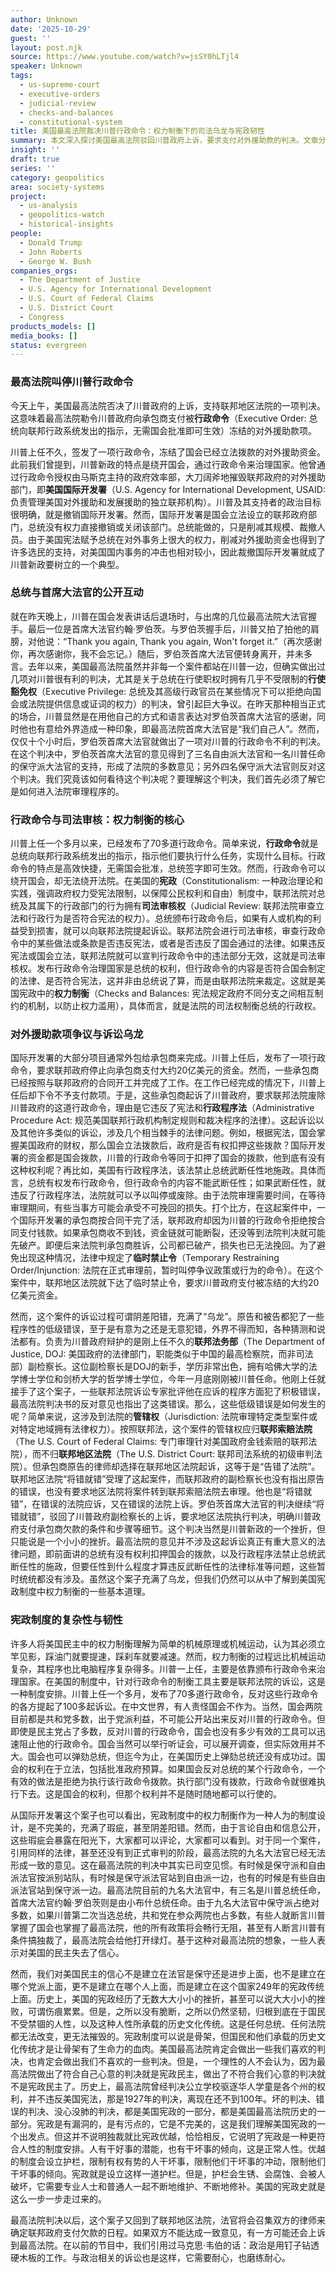 ```yaml
---
author: Unknown
date: '2025-10-29'
guest: ''
layout: post.njk
source: https://www.youtube.com/watch?v=jsSY0hLTjl4
speaker: Unknown
tags:
  - us-supreme-court
  - executive-orders
  - judicial-review
  - checks-and-balances
  - constitutional-system
title: 美国最高法院裁决川普行政命令：权力制衡下的司法乌龙与宪政韧性
summary: 本文深入探讨美国最高法院驳回川普政府上诉，要求支付对外援助款的判决。文章分析了川普通过行政命令施政的特点，以及联邦法院如何通过司法审核权制衡总统权力。同时，揭示了该案件中出现的程序性“乌龙”，并以此为例阐释了美国宪政制度中权力制衡的复杂性、不完美性及其韧性，强调了国民与历史文化传统在维护民主中的核心作用。
insight: ''
draft: true
series: ''
category: geopolitics
area: society-systems
project:
  - us-analysis
  - geopolitics-watch
  - historical-insights
people:
  - Donald Trump
  - John Roberts
  - George W. Bush
companies_orgs:
  - The Department of Justice
  - U.S. Agency for International Development
  - U.S. Court of Federal Claims
  - U.S. District Court
  - Congress
products_models: []
media_books: []
status: evergreen
---
```

### 最高法院叫停川普行政命令

今天上午，美国最高法院否决了川普政府的上诉，支持联邦地区法院的一项判决。这意味着最高法院勒令川普政府向承包商支付被**行政命令**（Executive Order: 总统向联邦行政系统发出的指示，无需国会批准即可生效）冻结的对外援助款项。

川普上任不久，签发了一项行政命令，冻结了国会已经立法拨款的对外援助资金。此前我们曾提到，川普新政的特点是绕开国会，通过行政命令来治理国家。他曾通过行政命令授权由马斯克主持的政府效率部，大刀阔斧地摧毁联邦政府的对外援助部门，即**美国国际开发署**（U.S. Agency for International Development, USAID: 负责管理美国对外援助和发展援助的独立联邦机构）。川普及其支持者的政治目标很明确，就是撤销国际开发署。然而，国际开发署是国会立法设立的联邦政府部门，总统没有权力直接撤销或关闭该部门。总统能做的，只是削减其规模、裁撤人员。由于美国宪法赋予总统在对外事务上很大的权力，削减对外援助资金也得到了许多选民的支持，对美国国内事务的冲击也相对较小，因此裁撤国际开发署就成了川普新政要树立的一个典型。

### 总统与首席大法官的公开互动

就在昨天晚上，川普在国会发表讲话后退场时，与出席的几位最高法院大法官握手。最后一位是首席大法官约翰·罗伯茨。与罗伯茨握手后，川普又拍了拍他的肩膀，对他说：“Thank you again, Thank you again, Won't forget it.”（再次感谢你，再次感谢你，我不会忘记。）随后，罗伯茨首席大法官便转身离开，并未多言。去年以来，美国最高法院虽然并非每一个案件都站在川普一边，但确实做出过几项对川普很有利的判决，尤其是关于总统在行使职权时拥有几乎不受限制的**行使豁免权**（Executive Privilege: 总统及其高级行政官员在某些情况下可以拒绝向国会或法院提供信息或证词的权力）的判决，曾引起巨大争议。在昨天那种相当正式的场合，川普显然是在用他自己的方式和语言表达对罗伯茨首席大法官的感谢，同时他也有意给外界造成一种印象，即最高法院首席大法官是“我们自己人”。然而，仅仅十个小时后，罗伯茨首席大法官就做出了一项对川普的行政命令不利的判决。在这个判决中，罗伯茨首席大法官的意见得到了三名自由派大法官和一名川普任命的保守派大法官的支持，形成了法院的多数意见；另外四名保守派大法官则反对这个判决。我们究竟该如何看待这个判决呢？要理解这个判决，我们首先必须了解它是如何进入法院审理程序的。

### 行政命令与司法审核：权力制衡的核心

川普上任一个多月以来，已经发布了70多道行政命令。简单来说，**行政命令**就是总统向联邦行政系统发出的指示，指示他们要执行什么任务，实现什么目标。行政命令的特点是高效快捷，无需国会批准，总统签字即可生效。然而，行政命令可以绕开国会，却无法绕开法院。在美国的**宪政**（Constitutionalism: 一种政治理论和实践，强调政府权力受宪法限制，以保障公民权利和自由）制度中，联邦法院对总统及其属下的行政部门的行为拥有**司法审核权**（Judicial Review: 联邦法院审查立法和行政行为是否符合宪法的权力）。总统颁布行政命令后，如果有人或机构的利益受到损害，就可以向联邦法院提起诉讼。联邦法院会进行司法审核，审查行政命令中的某些做法或条款是否违反宪法，或者是否违反了国会通过的法律。如果违反宪法或国会立法，联邦法院就可以宣判行政命令中的违法部分无效，这就是司法审核权。发布行政命令治理国家是总统的权利，但行政命令的内容是否符合国会制定的法律、是否符合宪法，这并非由总统说了算，而是由联邦法院来裁定。这就是美国宪政中的**权力制衡**（Checks and Balances: 宪法规定政府不同分支之间相互制约的机制，以防止权力滥用），具体而言，就是法院的司法权制衡总统的行政权。

### 对外援助款项争议与诉讼乌龙

国际开发署的大部分项目通常外包给承包商来完成。川普上任后，发布了一项行政命令，要求联邦政府停止向承包商支付大约20亿美元的资金。然而，一些承包商已经按照与联邦政府的合同开工并完成了工作。在工作已经完成的情况下，川普上任后却下令不予支付款项。于是，这些承包商起诉了川普政府，要求联邦法院废除川普政府的这道行政命令，理由是它违反了宪法和**行政程序法**（Administrative Procedure Act: 规范美国联邦行政机构制定规则和裁决程序的法律）。这起诉讼以及其他许多类似的诉讼，涉及几个相当棘手的法律问题。例如，根据宪法，国会掌握美国政府的财权，那么国会立法拨款后，政府是否有权扣押这些拨款？国际开发署的资金都是国会拨款，川普的行政命令等同于扣押了国会的拨款，他到底有没有这种权利呢？再比如，美国有行政程序法，该法禁止总统武断任性地施政。具体而言，总统有权发布行政命令，但行政命令的内容不能武断任性；如果武断任性，就违反了行政程序法，法院就可以予以叫停或废除。由于法院审理需要时间，在等待审理期间，有些当事方可能会承受不可挽回的损失。打个比方，在这起案件中，一个国际开发署的承包商按合同干完了活，联邦政府却因为川普的行政命令拒绝按合同支付钱款。如果承包商收不到钱，资金链就可能断裂，还没等到法院判决就可能先破产。即便后来法院判承包商胜诉，公司都已破产，损失也已无法挽回。为了避免出现这种情况，法律中规定了**临时禁止令**（Temporary Restraining Order/Injunction: 法院在正式审理前，暂时叫停争议政策或行为的命令）。在这个案件中，联邦地区法院就下达了临时禁止令，要求川普政府支付被冻结的大约20亿美元资金。

然而，这个案件的诉讼过程可谓阴差阳错，充满了“乌龙”。原告和被告都犯了一些程序性的低级错误，至于是有意为之还是无意犯错，外界不得而知，各种猜测和说法都有。负责为川普政府辩护的是刚上任不久的**联邦法务部**（The Department of Justice, DOJ: 美国政府的法律部门，职能类似于中国的最高检察院，而非司法部）副检察长。这位副检察长是DOJ的新手，学历非常出色，拥有哈佛大学的法学博士学位和剑桥大学的哲学博士学位，今年一月底刚刚被川普任命。他刚上任就接手了这个案子，一些联邦法院诉讼专家批评他在应诉的程序方面犯了积极错误，最高法院判决书的反对意见也指出了这类错误。那么，这些低级错误是如何发生的呢？简单来说，这涉及到法院的**管辖权**（Jurisdiction: 法院审理特定类型案件或对特定地域拥有法律权力）。按照联邦法，这个案件的管辖权应归**联邦索赔法院**（The U.S. Court of Federal Claims: 专门审理针对美国政府金钱索赔的联邦法院），而不归**联邦地区法院**（The U.S. District Court: 联邦司法系统的初级审判法院）。但承包商原告的律师却选择在联邦地区法院起诉，这等于是“告错了法院”。联邦地区法院“将错就错”受理了这起案件，而联邦政府的副检察长也没有指出原告的错误，也没有要求地区法院将案件转到联邦索赔法院去审理。他也是“将错就错”，在错误的法院应诉，又在错误的法院上诉。罗伯茨首席大法官的判决继续“将错就错”，驳回了川普政府副检察长的上诉，要求地区法院执行判决，明确川普政府支付承包商欠款的条件和步骤等细节。这个判决当然是川普新政的一个挫折，但只能说是一个小小的挫折。最高法院的意见并不涉及这起诉讼真正有重大意义的法律问题，即前面讲的总统有没有权利扣押国会的拨款，以及行政程序法禁止总统武断任性的施政，但要任性到什么程度才算违反武断任性的法律标准等问题，这些暂时统统都没有涉及。虽然这个案子充满了乌龙，但我们仍然可以从中了解到美国宪政制度中权力制衡的一些基本道理。

### 宪政制度的复杂性与韧性

许多人将美国民主中的权力制衡理解为简单的机械原理或机械运动，认为其必须立竿见影，踩油门就要提速，踩刹车就要减速。然而，权力制衡的过程远比机械运动复杂，其程序也比电脑程序复杂得多。川普一上任，主要是依靠颁布行政命令来治理国家。在美国的制度中，针对行政命令的制衡工具主要是联邦法院的诉讼，这是一种制度安排。川普上任一个多月，发布了70多道行政命令，反对这些行政命令的各方提起了100多起诉讼。在中文世界，有人责怪国会不作为。当然，国会两院目前都是共和党多数，出于党派利益，不可能公开站出来反对川普的行政命令。但即使是民主党占了多数，反对川普的行政命令，国会也没有多少有效的工具可以迅速阻止他的行政命令。国会当然可以举行听证会，可以展开调查，但实际效用并不大。国会也可以弹劾总统，但迄今为止，在美国历史上弹劾总统还没有成功过。国会的权利在于立法，包括批准政府预算。如果国会反对总统的某个行政命令，一个有效的做法是拒绝为执行该行政命令拨款。执行部门没有拨款，行政命令就很难执行下去。这是国会的权利，但那个权利并不是随时随地都可以行使的。

从国际开发署这个案子也可以看出，宪政制度中的权力制衡作为一种人为的制度设计，是不完美的，充满了瑕疵，甚至阴差阳错。然而，由于言论自由和信息公开，这些瑕疵会暴露在阳光下，大家都可以评论，大家都可以看到。对于同一个案件，引用同样的法律，甚至还没有到正式审判的阶段，最高法院的九名大法官已经无法形成一致的意见。这在最高法院的判决中其实已司空见惯。有时候是保守派和自由派法官按派别站队，有时候是保守派法官站到自由派一边，也有的时候是有些自由派法官站到保守派一边。最高法院目前的九名大法官中，有三名是川普总统任命，首席大法官约翰·罗伯茨则是由小布什总统任命。由于九名大法官中保守派占绝对多数，如果川普第二次当选总统，共和党在参众两院也占多数，有些人就断言川普掌握了国会也掌握了最高法院，他的所有政策将会畅行无阻，甚至有人断言川普有条件搞独裁了，最高法院会给他打开绿灯。基于这种对最高法院的想象，一些人表示对美国的民主失去了信心。

然而，我们对美国民主的信心不是建立在法官是保守还是进步上面，也不是建立在哪个党派上面，更不是建立在哪个人上面，而是建立在这个国家249年的宪政传统上面。历史上，美国的宪政经历了无数大大小小的挫折，甚至可以说大大小小的挫败，可谓伤痕累累。但是，之所以没有脆断，之所以仍然坚韧，归根到底在于国民不受禁锢的人性，以及这种人性所承载的历史文化传统。这是任何总统、任何法院都无法改变，更无法摧毁的。宪政制度可以说是骨架，但国民和他们承载的历史文化传统才是让骨架有了生命力的血肉。美国最高法院肯定会做出一些我们喜欢的判决，也肯定会做出我们不喜欢的一些判决。但是，一个理性的人不会认为，因为最高法院做出了符合自己心意的判决就是宪政民主，做出了不符合我们心意的判决就不是宪政民主了。历史上，最高法院曾经判决公立学校驱逐华人学童是各个州的权利，并不违反美国宪法，那是1927年的判决，离现在还不到100年。坏的判决、错误的判决、没心没肺的判决，都是美国宪政的一部分，都是美国最高法院历史的一部分。宪政是有漏洞的，是有污点的，它是不完美的，这是我们理解美国宪政的一个出发点。但这并不说明独裁就比宪政优越，恰恰相反，它说明了宪政是一种更符合人性的制度安排。人有干好事的潜能，也有干坏事的倾向，这是正常人性。优越的制度会设立护栏，限制有权有势的人干坏事，限制他们干坏事的冲动，限制他们干坏事的倾向。宪政就是设立这样一道护栏。但是，护栏会生锈、会腐蚀、会被人破坏，它需要专业人士和普通人一起不断地维护、不断地修补。美国的宪政史就是这么一步一步走过来的。

最高法院判决以后，这个案子又回到了联邦地区法院，法官将会召集双方的律师来确定联邦政府支付欠款的日程。如果双方不能达成一致意见，有一方可能还会上诉到最高法院。在以前的节目中，我们引用过马克思·韦伯的话：政治是用钉子钻透硬木板的工作。与政治相关的诉讼也是这样，它需要耐心，也磨练耐心。